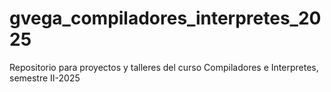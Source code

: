 # gvega_compiladores_interpretes_2025
Repositorio para proyectos y talleres del curso Compiladores e Interpretes, semestre II-2025
